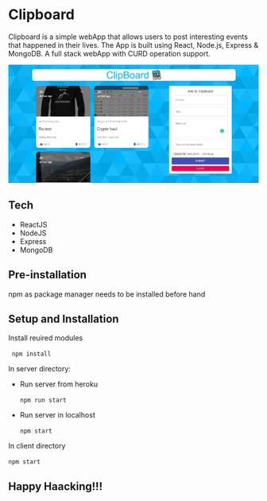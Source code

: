 # Clipboard

Clipboard is a simple webApp that allows users to post interesting events that happened in their lives.
The App is built using React, Node.js, Express & MongoDB. 
A full stack webApp with CURD operation support.

![screenshot](screenshots/ss.jpg)

## Tech
- ReactJS
- NodeJS
- Express
- MongoDB

## Pre-installation
npm as package manager needs to be installed before hand

## Setup and Installation
Install reuired modules

``` npm install```

In server directory: 
- Run server from heroku

  ``` npm run start ```
- Run server in localhost

  ``` npm start ```

In client directory

``` npm start ```

## Happy Haacking!!!

